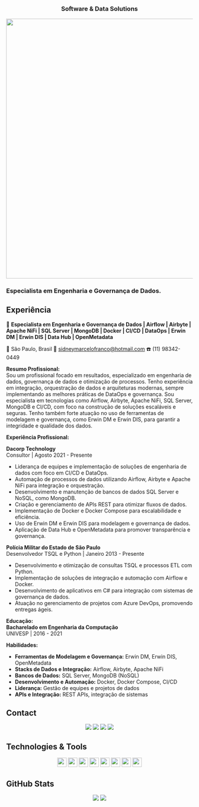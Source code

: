 <span align="center">

<!-- ## <img src="https://raw.githubusercontent.com/iampavangandhi/iampavangandhi/master/gifs/Hi.gif" width="30px"> Olá seja bem-vindo(a)!</h2> -->
##  <h3>Software & Data Solutions</h3>
</span>

<div align="center">

<img src="https://www.mygo.ge/uploads/blog/1584023795.jpg" width="700px" />

</div>


<p align="center">
  
  <h3> Especialista em Engenharia e Governança de Dados.</h3>

<h2>Experiência</h2>

🚀 **Especialista em Engenharia e Governança de Dados | Airflow | Airbyte | Apache NiFi | SQL Server | MongoDB | Docker | CI/CD | DataOps | Erwin DM | Erwin DIS | Data Hub | OpenMetadata**

📍 São Paulo, Brasil 📧 sidneymarcelofranco@hotmail.com ☎️ (11) 98342-0449

**Resumo Profissional:**  
Sou um profissional focado em resultados, especializado em engenharia de dados, governança de dados e otimização de processos. Tenho experiência em integração, orquestração de dados e arquiteturas modernas, sempre implementando as melhores práticas de DataOps e governança. Sou especialista em tecnologias como Airflow, Airbyte, Apache NiFi, SQL Server, MongoDB e CI/CD, com foco na construção de soluções escaláveis e seguras. Tenho também forte atuação no uso de ferramentas de modelagem e governança, como Erwin DM e Erwin DIS, para garantir a integridade e qualidade dos dados.

**Experiência Profissional:**

**Dacorp Technology**  
Consultor | Agosto 2021 - Presente  
- Liderança de equipes e implementação de soluções de engenharia de dados com foco em CI/CD e DataOps.  
- Automação de processos de dados utilizando Airflow, Airbyte e Apache NiFi para integração e orquestração.  
- Desenvolvimento e manutenção de bancos de dados SQL Server e NoSQL, como MongoDB.  
- Criação e gerenciamento de APIs REST para otimizar fluxos de dados.  
- Implementação de Docker e Docker Compose para escalabilidade e eficiência.  
- Uso de Erwin DM e Erwin DIS para modelagem e governança de dados.  
- Aplicação de Data Hub e OpenMetadata para promover transparência e governança.

**Polícia Militar do Estado de São Paulo**  
Desenvolvedor TSQL e Python | Janeiro 2013 - Presente  
- Desenvolvimento e otimização de consultas TSQL e processos ETL com Python.  
- Implementação de soluções de integração e automação com Airflow e Docker.  
- Desenvolvimento de aplicativos em C# para integração com sistemas de governança de dados.  
- Atuação no gerenciamento de projetos com Azure DevOps, promovendo entregas ágeis.

**Educação:**  
**Bacharelado em Engenharia da Computação**  
UNIVESP | 2016 - 2021





  **Habilidades:**  </strong>
- **Ferramentas de Modelagem e Governança:** Erwin DM, Erwin DIS, OpenMetadata
- **Stacks de Dados e Integração:** Airflow, Airbyte, Apache NiFi
- **Bancos de Dados:** SQL Server, MongoDB (NoSQL)
- **Desenvolvimento e Automação:** Docker, Docker Compose, CI/CD
- **Liderança:** Gestão de equipes e projetos de dados
- **APIs e Integração:** REST APIs, integração de sistemas



## Contact

<p align="center">
  <a href="https://api.whatsapp.com/send?phone=5511983420449/" alt="Whatsapp">
  <img src="https://img.shields.io/badge/WhatsApp-25D366?style=for-the-badge&logo=whatsapp&logoColor=white"/></a>  
  <a href="https://www.instagram.com/sidneymarcelofranco/" alt="Instagram">
  <img src="https://img.shields.io/badge/-Instagram-DF0174?style=for-the-badge&logo=instagram&logoColor=white&link=https://www.instagram.com/sidneymarcelofranco/"/></a>
  <a href="https://www.facebook.com/sidneymarcelofranco/" alt="Facebook">
  <img src="https://img.shields.io/badge/-Facebook-3b5998?style=for-the-badge&logo=facebook&logoColor=white&link=https://www.facebook.com/sidneymarcelofranco/"/></a>
  <a href="https://www.linkedin.com/in/sidneymarcelofranco/" alt="Linkedin">
  <img src="https://img.shields.io/badge/-Linkedin-0e76a8?style=for-the-badge&logo=Linkedin&logoColor=white&link=https://www.linkedin.com/in/sidneymarcelofranco/" /></a>
</p>

## Technologies & Tools

<p align="center">

<img src="https://img.shields.io/badge/Microsoft%20SQL%20Sever-CC2927?style=for-the-badge&logo=microsoft%20sql%20server&logoColor=white" height="25"/>
<img src="https://img.shields.io/badge/MongoDB-%234ea94b.svg?&style=for-the-badge&logo=mongodb&logoColor=white" height="25"/>
<img src="https://img.shields.io/badge/javascript-%23F7DF1E.svg?&style=for-the-badge&logo=javascript&logoColor=black" height="25"/>
<img src="https://img.shields.io/badge/Node.js-43853D?style=for-the-badge&logo=node.js&logoColor=white" height="25"/>
<img src="https://img.shields.io/badge/Flutter-02569B?style=for-the-badge&logo=flutter&logoColor=white" height="25"/>
<img src="https://img.shields.io/badge/react%20-%2320232a.svg?&style=for-the-badge&logo=react&logoColor=%2361DAFB" height="25"/>
<img src="https://img.shields.io/badge/-npm-CB3837?style=flat-square&logo=npm" height="25"/>
<img src="https://img.shields.io/badge/-GitHub-181717?style=flat-square&logo=github" height="25"/>



</p>

## GitHub Stats

<p align = "center">
  <img src = "https://github-readme-stats.vercel.app/api?username=sidneymarcelofranco&show_icons=true&theme=tokyonight&line_height=27">
  <img src = "https://github-readme-stats.vercel.app/api/top-langs/?username=sidneymarcelofranco&hide=css,java,html&theme=tokyonight">
</p>

